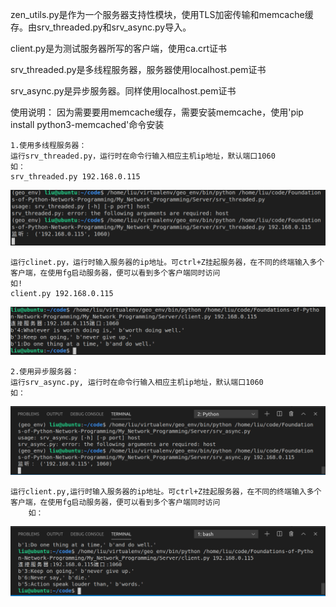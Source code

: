 zen_utils.py是作为一个服务器支持性模块，使用TLS加密传输和memcache缓存。由srv_threaded.py和srv_async.py导入。

client.py是为测试服务器所写的客户端，使用ca.crt证书

srv_threaded.py是多线程服务器，服务器使用localhost.pem证书

srv_async.py是异步服务器。同样使用localhost.pem证书

使用说明：
    因为需要要用memcache缓存，需要安装memcache，使用'pip install python3-memcached'命令安装

    1.使用多线程服务器：
    运行srv_threaded.py，运行时在命令行输入相应主机ip地址，默认端口1060
    如：
    srv_threaded.py 192.168.0.115
![Image text](https://raw.githubusercontent.com/liuhaoze22/Foundations-of-Python-Network-Programming/master/My_Network_Programming/Server/img-folder/srv_threaded.PNG)
    
    运行clinet.py，运行时输入服务器的ip地址。可ctrl+Z挂起服务器，在不同的终端输入多个客户端，在使用fg启动服务器，便可以看到多个客户端同时访问
    如!
    client.py 192.168.0.115
![Image text](https://raw.githubusercontent.com/liuhaoze22/Foundations-of-Python-Network-Programming/master/My_Network_Programming/Server/img-folder/client.PNG)

    2.使用异步服务器：
    运行srv_async.py, 运行时在命令行输入相应主机ip地址，默认端口1060
    如：
![Image text](https://raw.githubusercontent.com/liuhaoze22/Foundations-of-Python-Network-Programming/master/My_Network_Programming/Server/img-folder/srv_async.PNG)

    运行client.py,运行时输入服务器的ip地址。可ctrl+Z挂起服务器，在不同的终端输入多个客户端，在使用fg启动服务器，便可以看到多个客户端同时访问
        如：
![Image text](https://raw.githubusercontent.com/liuhaoze22/Foundations-of-Python-Network-Programming/master/My_Network_Programming/Server/img-folder/client1.PNG)


